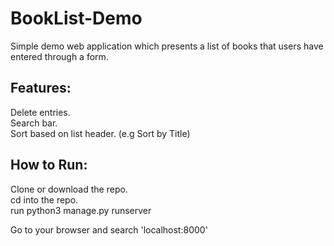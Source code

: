 # BookList-Demo
Simple demo web application which presents a list of books that users have entered through a form.

## Features: </br>
Delete entries. <br/>
Search bar. <br/>
Sort based on list header. (e.g Sort by Title)

## How to Run: </br>
Clone or download the repo. <br/>
cd into the repo. <br/>
run python3 manage.py runserver <br/>

Go to your browser and search 'localhost:8000'
